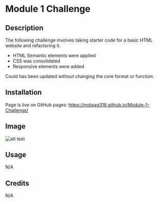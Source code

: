# Module 1 Challenge

## Description

The following challenge involves taking starter code for a basic HTML website and refactoring it. 

- HTML Semantic elements were applied
- CSS was consolidated
- Responsive elements were added

Could has been updated without changing the core format or function.

## Installation

Page is live on GitHub pages: https://mdwag316.github.io/Module-1-Challenge/

## Image

![alt text](https://github.com/Mdwag316/Module-1-Challenge/blob/main/Develop/assets/images/Screenshot%202023-01-12%20182549.png?raw=true)

## Usage

N/A

## Credits

N/A
